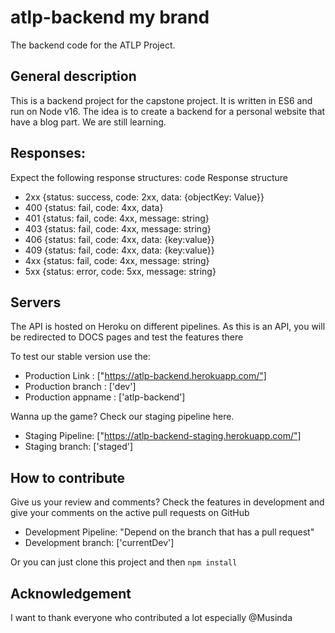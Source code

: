 # atlp-backend my brand
The backend code for the ATLP Project.

## General description
This is a backend project for the capstone project.
It is written in ES6 and run on Node v16. The idea is to create a backend for a personal website that have a blog part. We are still learning.

## Responses:
Expect the following response structures:
code        Response structure
- 2xx         {status: success, code: 2xx, data: {objectKey: Value}}
- 400         {status: fail, code: 4xx, data}
- 401         {status: fail, code: 4xx, message: string}
- 403         {status: fail, code: 4xx, message: string}
- 406         {status: fail, code: 4xx, data: {key:value}}
- 409         {status: fail, code: 4xx, data: {key:value}}
- 4xx        {status: fail, code: 4xx, message: string}
- 5xx         {status: error, code: 5xx, message: string}

## Servers

The API is hosted on Heroku on different pipelines.
As this is an API, you will be redirected to DOCS pages and test the features there

To test our stable version use the:
- Production Link : ["https://atlp-backend.herokuapp.com/"]
- Production branch : ['dev']
- Production appname : ['atlp-backend']

Wanna up the game? Check our staging pipeline here.
- Staging Pipeline: ["https://atlp-backend-staging.herokuapp.com/"]
- Staging branch: ['staged']

## How to contribute
Give us your review and comments? Check the features in development and give your 
comments on the active pull requests on GitHub
- Development Pipeline: "Depend on the branch that has a pull request"
- Development branch: ['currentDev']

Or you can just clone this project and then 
`npm install`

## Acknowledgement
I want to thank everyone who contributed a lot especially @Musinda

